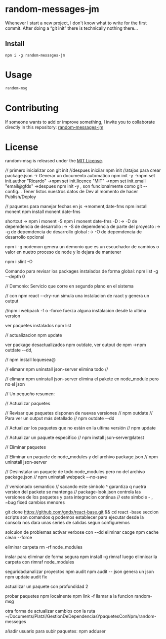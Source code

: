 # random-messages-jm

Whenever I start a new project, I don't know what to write for the first commit. After doing a “git init” there is technically nothing there...

## Install

```npm
npm i -g random-messages-jm
```

# Usage

```bash
random-msg
```

# Contributing
If someone wants to add or improve something, I invite you to collaborate directly in this repository: [random-messages-jm](https://github.com/platzi/npm-random-msg)

# License
random-msg is released under the [MIT License](https://opensource.org/licenses/MIT).

// primero inicializar con git init
//despues iniciiar npm init
//atajos para crear package.json -> Generar un documento automatico npm init -y
->npm set init.author "Ricardo"
->npm set init.licence "MIT"
->npm set init.email "email@gfds"
->despues npm init -y
 , son funcionalmente como git --config…
Tener listos nuestros datos de Dev al momento de hacer Publish/Deploy

// paquetes para manejar fechas en js ->moment,date-fms
npm install monent
npm install monent date-fms  

shortcut -> npm i monent -S
            npm i monent date-fms -D 
            :-> -D de depemdencia de desarrollo
            :-> -S de depemdencia de parte del proyecto 
            :-> -g de depemdencia de desarrollo global
            :-> -O de depemdencia de desarrollo opcional

npm i -g nodemon genera un demonio que es un escuchador de cambios o valor en nuetro proceso de node y lo  dejara de mantener 

npm  i slint -O

Comando para revisar los packages instalados de forma global:
 npm list -g --depth 0

// Demonio: Servicio que corre en segundo plano en el sistema

// con npm react --dry-run simula una instalacion de raact y genera un output

//npm i webpack -f o -force fuerza alguna instalacion desde la 
ultima version

ver paquetes instalados npm list


// actualizacion npm update

ver package desactualizados npm outdate,
ver  output de npm ->npm outdate --dd,

// npm install loquesea@

// elimanr npm uninstall json-server elimina todo
// 

// elimanr npm uninstall json-server elimina el pakete en node_module pero no el json

// Un pequeño resumen:

// Actualizar paquetes

//     Revisar que paquetes disponen de nuevas versiones
//     npm outdate
//     Para ver un output más detallado
//     npm outdate --dd

//     Actualizar los paquetes que no están en la ultima versión
//     npm update

//     Actualizar un paquete especifico
//     npm install json-server@latest

// Eliminar paquetes

//     Eliminar un paquete de node_modules y del archivo package.json
//     npm uninstall json-server

//     Desinstalar un paquete de todo node_modules pero no del archivo package.json
//     npm uninstall webpack --no-save


// versionado semantico
// sacando este simbolo ^ garantiza q nuetra version del packete se mantenga
// package-look.json controla las versiones de los paquetes y para integracion continua
// este simbole - , ~bug fixed cambios menores

git clone https://github.com/gndx/react-base.git && cd react
-base
seccion scripts  son comandos q podemos establecer para ejecutar desde la consola nos dara unas series de salidas segun configuremos

solcuion de problemas activar verbose con --dd
eliminar cacge npm cache clean --force

eliminar carpeta rm -rf node_modules

inslar para eliminar de forma segura npm install -g rimraf 
luego elinnicar la carpeta con rimraf node_modules

seguridad:analizar proyectos 
npm audit
npm audit -- json genera un json
npm update audit fix

actualizar un paquete con profundidad 2

probar paquetes npm localnente
npm link -f
llamar a la funcion random-msg

otra forma de actualizar cambios  con la ruta
~/Documents/Platzi/GestionDeDependenciasYpaquetesConNpm/random-messeges

añadir usuario para subir paquetes: npm adduser